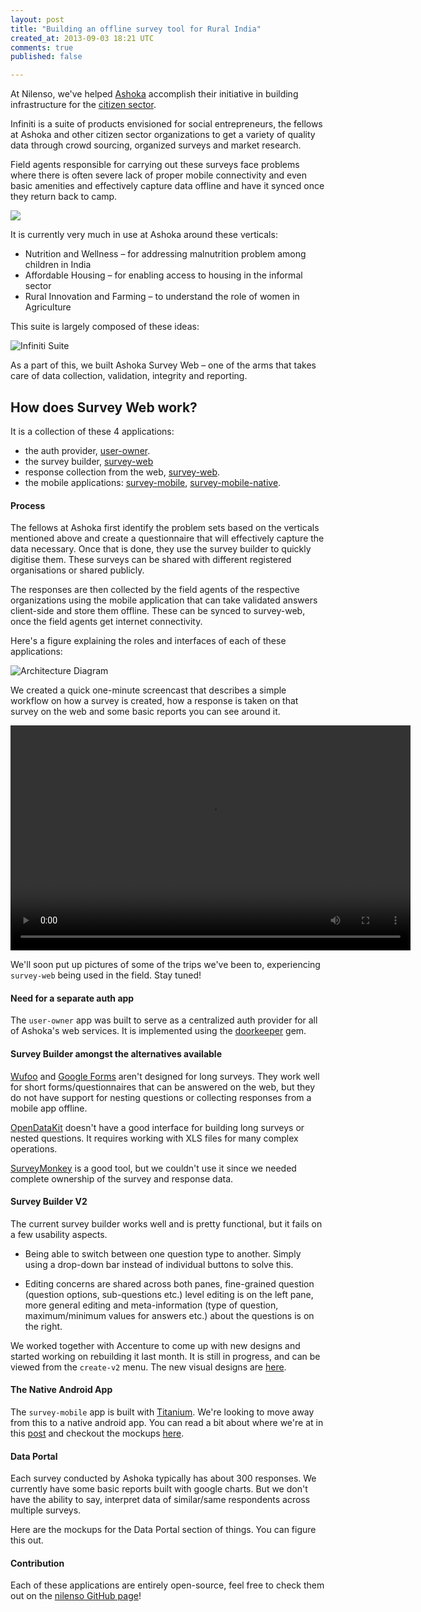 ```yaml
---
layout: post
title: "Building an offline survey tool for Rural India"
created_at: 2013-09-03 18:21 UTC
comments: true
published: false

---
```


At Nilenso, we've helped [Ashoka](https://india.ashoka.org/) accomplish their initiative in building infrastructure for the [citizen sector](https://www.ashoka.org/citizensector).

Infiniti is a suite of products envisioned for social entrepreneurs, the fellows at Ashoka and other citizen sector organizations to get a variety of quality data through crowd sourcing, organized surveys and market research.

Field agents responsible for carrying out these surveys face problems where there is often severe lack of proper mobile connectivity and even basic amenities and effectively capture data offline and have it synced once they return back to camp.

![](https://cl.ly/image/012e0D3u2P1k/Image%202013.09.10%208%3A11%3A32%20PM.png)

It is currently very much in use at Ashoka around these verticals:

- Nutrition and Wellness – for addressing malnutrition problem among children in India
- Affordable Housing – for enabling access to housing in the informal sector
- Rural Innovation and Farming – to understand the role of women in Agriculture

This suite is largely composed of these ideas:

![Infiniti Suite](https://cl.ly/image/3u2E0I0M1A0Z/Image%202013.09.05%206_40_04%20PM.png)

As a part of this, we built Ashoka Survey Web – one of the arms that takes care of data collection, validation, integrity and reporting.

## How does Survey Web work?

It is a collection of these 4 applications:

- the auth provider, [user-owner](https://github.com/nilenso/ashoka-user-owner).
- the survey builder, [survey-web](https://github.com/nilenso/ashoka-survey-web) 
- response collection from the web, [survey-web](https://github.com/nilenso/ashoka-survey-web).
- the mobile applications:
  [survey-mobile](https://github.com/nilenso/ashoka-survey-mobile),
  [survey-mobile-native](https://github.com/nilenso/ashoka-survey-mobile-native).

#### Process
The fellows at Ashoka first identify the problem sets based on the verticals mentioned above and create a questionnaire that will effectively capture the data necessary. Once that is done, they use the survey builder to quickly digitise them. These surveys can be shared with different registered organisations or shared publicly.

The responses are then collected by the field agents of the respective organizations using the mobile application that can take validated answers client-side and store them offline. These can be synced to survey-web, once the field agents get internet connectivity.

Here's a figure explaining the roles and interfaces of each of these applications:
  
![Architecture Diagram](https://cl.ly/image/3a0n2g0Q1A16/architecture.png)

We created a quick one-minute screencast that describes a simple workflow on how a survey is created, how a response is taken on that survey on the web and some basic reports you can see around it.

<video width="640" height="360" controls>
  <source src="https://cl.ly/0f0u0P0B2N21/ashoka-survey-screencast.mp4" type="video/mp4">
  Your browser does not support the video tag.
</video>

We'll soon put up pictures of some of the trips we've been to, experiencing `survey-web` being used in the field. Stay tuned! 

#### Need for a separate auth app

The `user-owner` app was built to serve as a centralized auth provider for all of Ashoka's web services. It is implemented using the [doorkeeper](https://github.com/applicake/doorkeeper) gem.

#### Survey Builder amongst the alternatives available

[Wufoo](https://wufoo.com) and [Google Forms](https://forms.google.com) aren't designed for long surveys. They work well for short forms/questionnaires that can be answered on the web, but they do not have support for nesting questions or collecting responses from a mobile app offline.

[OpenDataKit](https://opendatakit.org) doesn't have a good interface for building long surveys or nested questions. It requires working with XLS files for many complex operations.

[SurveyMonkey](https://surveymonkey.com) is a good tool, but we couldn't use it since we needed complete ownership of the survey and response data.

#### Survey Builder V2
The current survey builder works well and is pretty functional, but it fails on a few usability aspects.

- Being able to switch between one question type to another. Simply using a drop-down bar instead of individual buttons to solve this.

- Editing concerns are shared across both panes, fine-grained question (question options, sub-questions etc.) level editing is on the left pane, more general editing and meta-information (type of question, maximum/minimum values for answers etc.) about the questions is on the right.

We worked together with Accenture to come up with new designs and started working on rebuilding it last month. It is still in progress, and can be viewed from the `create-v2` menu. The new visual designs are [here](https://github.com/nilenso/ashoka-survey-web/commit/a5aeb01fadedf43311a779412ef49c0c28081d92).

#### The Native Android App
The `survey-mobile` app is built with [Titanium](https://www.appcelerator.com/platform/titanium-platform/). We're looking to move away from this to a native android app. You can read a bit about where we're at in this [post](https://blog.nilenso.com/blog/2013/09/10/android-native-mvp/) and checkout the mockups [here](https://github.com/nilenso/ashoka-survey-mobile-native/commit/317c4692227249d9b476286d821493404b0acb0f).

#### Data Portal
Each survey conducted by Ashoka typically has about 300 responses. We currently have some basic reports built with google charts. But we don't have the ability to say, interpret data of similar/same respondents across multiple surveys.

Here are the mockups for the Data Portal section of things. You can figure this out.

#### Contribution
Each of these applications are entirely open-source, feel free to check them out on the [nilenso GitHub page](https://github.com/nilenso)!
